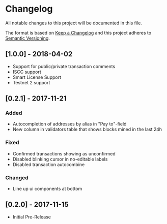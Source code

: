 # Changelog
All notable changes to this project will be documented in this file.

The format is based on [Keep a Changelog](http://keepachangelog.com/en/1.0.0/)
and this project adheres to [Semantic Versioning](http://semver.org/spec/v2.0.0.html).

## [1.0.0] - 2018-04-02
- Support for public/private transaction comments
- ISCC support
- Smart License Support
- Testnet 2 support

## [0.2.1] - 2017-11-21

### Added
- Autocompletion of addresses by alias in "Pay to"-field
- New column in validators table that shows blocks mined in the last 24h

### Fixed
- Confirmed transactions showing as unconfirmed
- Disabled blinking cursor in no-editable labels
- Disabled transaction autocombine 


### Changed
- Line up ui components at bottom


## [0.2.0] - 2017-11-15

- Initial Pre-Release
